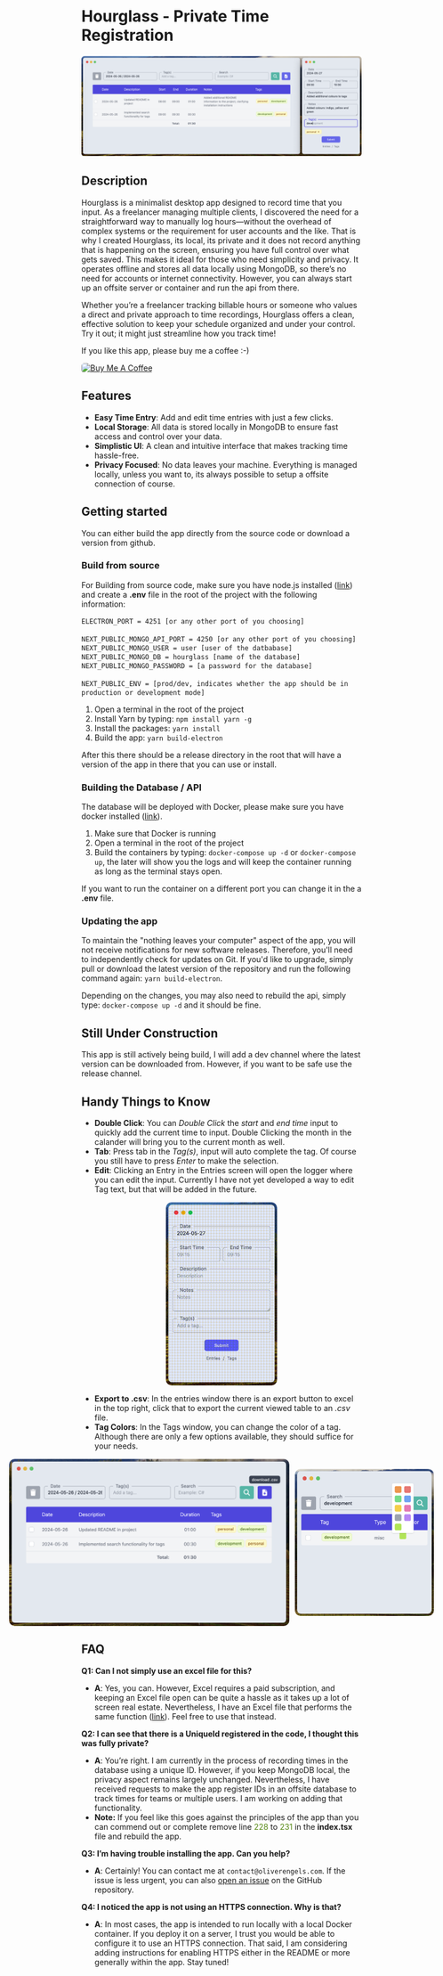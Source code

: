 # Hourglass - Private Time Registration

![Image description](/public/screenshots/hourglass_screenshot.png)

## Description
Hourglass is a minimalist desktop app designed to record time that you input. As a freelancer managing multiple clients, I discovered the need for a straightforward way to manually log hours—without the overhead of complex systems or the requirement for user accounts and the like. That is why I created Hourglass, its local, its private and it does not record anything that is happening on the screen, ensuring you have full control over what gets saved. This makes it ideal for those who need simplicity and privacy. It operates offline and stores all data locally using MongoDB, so there’s no need for accounts or internet connectivity. However, you can always start up an offsite server or container and run the api from there.

Whether you’re a freelancer tracking billable hours or someone who values a direct and private approach to time recordings, Hourglass offers a clean, effective solution to keep your schedule organized and under your control. Try it out; it might just streamline how you track time!

If you like this app, please buy me a coffee :-)

<a href="https://www.buymeacoffee.com/oliverengels" target="_blank">
    <img src="https://cdn.buymeacoffee.com/buttons/default-yellow.png" alt="Buy Me A Coffee" height="41" width="174" style="border-radius:5px;">
</a>

## Features
- **Easy Time Entry**: Add and edit time entries with just a few clicks.
- **Local Storage**: All data is stored locally in MongoDB to ensure fast access and control over your data.
- **Simplistic UI**: A clean and intuitive interface that makes tracking time hassle-free.
- **Privacy Focused**: No data leaves your machine. Everything is managed locally, unless you want to, its always possible to setup a offsite connection of course.

## Getting started

You can either build the app directly from the source code or download a version from github.

### Build from source

For Building from source code, make sure you have node.js installed ([link](https://nodejs.org/en)) and create a **.env** file in the root of the project with the following information:

```
ELECTRON_PORT = 4251 [or any other port of you choosing]

NEXT_PUBLIC_MONGO_API_PORT = 4250 [or any other port of you choosing]
NEXT_PUBLIC_MONGO_USER = user [user of the datbabase]
NEXT_PUBLIC_MONGO_DB = hourglass [name of the database]
NEXT_PUBLIC_MONGO_PASSWORD = [a password for the database]

NEXT_PUBLIC_ENV = [prod/dev, indicates whether the app should be in production or development mode]
```

1. Open a terminal in the root of the project
2. Install Yarn by typing: ```npm install yarn -g```
3. Install the packages: ```yarn install```
4. Build the app: ```yarn build-electron```

After this there should be a release directory in the root that will have a version of the app in there that you can use or install.

### Building the Database / API

The database will be deployed with Docker, please make sure you have docker installed ([link](https://www.docker.com/get-started/)).

1. Make sure that Docker is running
2. Open a terminal in the root of the project
3. Build the containers by typing: ```docker-compose up -d``` or ```docker-compose up```, the later will show you the logs and will keep the container running as long as the terminal stays open.

If you want to run the container on a different port you can change it in the a **.env** file.

### Updating the app

To maintain the "nothing leaves your computer" aspect of the app, you will not receive notifications for new software releases. Therefore, you'll need to independently check for updates on Git. If you'd like to upgrade, simply pull or download the latest version of the repository and run the following command again: ```yarn build-electron```.

Depending on the changes, you may also need to rebuild the api, simply type: ```docker-compose up -d``` and it should be fine.

## Still Under Construction

This app is still actively being build, I will add a dev channel where the latest version can be downloaded from. However, if you want to be safe use the release channel.

## Handy Things to Know

- **Double Click**: You can *Double Click* the *start* and *end time* input to quickly add the current time to input. Double Clicking the month in the calander will bring you to the current month as well.
- **Tab**: Press tab in the *Tag(s)*, input will auto complete the tag. Of course you still have to press *Enter* to make the selection.
- **Edit**: Clicking an Entry in the Entries screen will open the logger where you can edit the input. Currently I have not yet developed a way to edit Tag text, but that will be added in the future.

<div style="display: flex; justify-content: center; margin: 15px 0px">
    <img src="./public/screenshots/hourglass_input.gif" alt="Image description" width="200" style="margin: auto 0px; border-radius:10px;">
</div>

- **Export to .csv**: In the entries window there is an export button to excel in the top right, click that to export the current viewed table to an *.csv* file.
- **Tag Colors**: In the Tags window, you can change the color of a tag. Although there are only a few options available, they should suffice for your needs.

<div style="display: flex; justify-content: center; margin: 15px auto">
    <img src="./public/screenshots/hourglass_entries.png" alt="Image description" height="300" style="margin: auto 5px; border-radius:10px;">
    <img src="./public/screenshots/hourglass_tags.png" alt="Image description" width="250" style="margin: auto 5px; border-radius:10px;">
</div>

## FAQ

**Q1: Can I not simply use an excel file for this?**
- **A**: Yes, you can. However, Excel requires a paid subscription, and keeping an Excel file open can be quite a hassle as it takes up a lot of screen real estate. Nevertheless, I have an Excel file that performs the same function ([link](https://github.com/OliverEngels/production-files-archive/blob/main/999_Misc/003_HourRecords.xlsx)). Feel free to use that instead.

**Q2: I can see that there is a UniqueId registered in the code, I thought this was fully private?**
- **A**: You’re right. I am currently in the process of recording times in the database using a unique ID. However, if you keep MongoDB local, the privacy aspect remains largely unchanged. Nevertheless, I have received requests to make the app register IDs in an offsite database to track times for teams or multiple users. I am working on adding that functionality.
- **Note:** If you feel like this goes against the principles of the app than you can commend out or complete remove line <span style="color:#568914">228</span> to <span style="color:#568914">231</span> in the **index.tsx** file and rebuild the app.

**Q3: I’m having trouble installing the app. Can you help?**
- **A**: Certainly! You can contact me at `contact@oliverengels.com`. If the issue is less urgent, you can also [open an issue](https://github.com/OliverEngels/hourglass/issues) on the GitHub repository.

**Q4: I noticed the app is not using an HTTPS connection. Why is that?**
- **A**: In most cases, the app is intended to run locally with a local Docker container. If you deploy it on a server, I trust you would be able to configure it to use an HTTPS connection. That said, I am considering adding instructions for enabling HTTPS either in the README or more generally within the app. Stay tuned!